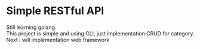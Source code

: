 # Simple RESTful API

Still learning golang.<br>
This project is simple and using CLI, just implementation CRUD for category. Next i will implementation web framework
